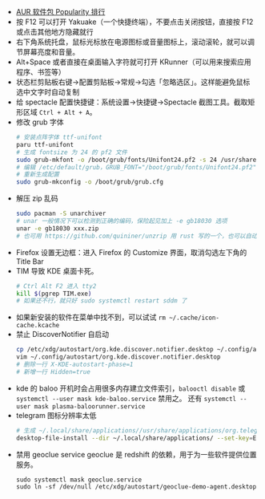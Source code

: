- [AUR 软件包 Popularity 排行](https://aur.archlinux.org/packages/?SB=p&SO=d)
- 按 F12 可以打开 Yakuake（一个快捷终端），不要点击关闭按钮，直接按 F12 或点击其他地方隐藏就行
- 右下角系统托盘，鼠标光标放在电源图标或音量图标上，滚动滚轮，就可以调节屏幕亮度和音量。
- Alt+Space 或者直接在桌面输入字符就可打开 KRunner（可以用来搜索应用程序、书签等）
- 状态栏剪贴板右键->配置剪贴板->常规->勾选「忽略选区」。这样能避免鼠标选中文字时自动复制
- 给 spectacle 配置快捷键：系统设置->快捷键->Spectacle 截图工具。截取矩形区域 `Ctrl + Alt + A`。
- 修改 grub 字体
  ```sh
  # 安装点阵字体 ttf-unifont
  paru ttf-unifont
  # 生成 fontsize 为 24 的 pf2 文件
  sudo grub-mkfont -o /boot/grub/fonts/Unifont24.pf2 -s 24 /usr/share/fonts/Unifont/Unifont.ttf
  # 编辑 /etc/default/grub，GRUB_FONT="/boot/grub/fonts/Unifont24.pf2"
  # 重新生成配置
  sudo grub-mkconfig -o /boot/grub/grub.cfg
  ```
- 解压 zip 乱码
  ```bash
  sudo pacman -S unarchiver
  # unar 一般情况下可以检测到正确的编码，保险起见加上 -e gb18030 选项
  unar -e gb18030 xxx.zip
  # 也可用 https://github.com/quininer/unzrip 用 rust 写的一个，也可以自动检测编码
  ```
- Firefox 设置无边框：进入 Firefox 的 Customize 界面，取消勾选左下角的 Title Bar
- TIM 导致 KDE 桌面卡死。
  ```sh
  # Ctrl Alt F2 进入 tty2
  kill $(pgrep TIM.exe)
  # 如果还不行，就只好 sudo systemctl restart sddm 了
  ```
- 如果新安装的软件在菜单中找不到，可以试试 `rm ~/.cache/icon-cache.kcache`
- 禁止 DiscoverNotifier 自启动
  ```bash
  cp /etc/xdg/autostart/org.kde.discover.notifier.desktop ~/.config/autostart
  vim ~/.config/autostart/org.kde.discover.notifier.desktop
  # 删除一行 X-KDE-autostart-phase=1
  # 新增一行 Hidden=true
  ```
- kde 的 baloo 开机时会占用很多内存建立文件索引，`balooctl disable` 或 `systemctl --user mask kde-baloo.service` 禁用之。
  还有 `systemctl --user mask plasma-baloorunner.service`
- telegram 图标分辨率太低
  ```bash
  # 生成 ~/.local/share/applications//usr/share/applications/org.telegram.desktop.desktop 里的 Exec 字段，unset 环境变量 QT_SCREEN_SCALE_FACTORS
  desktop-file-install --dir ~/.local/share/applications/ --set-key=Exec --set-value="env -u QT_SCREEN_SCALE_FACTORS telegram-desktop -- %u" /usr/share/applications/org.telegram.desktop.desktop
  ```
- 禁用 geoclue service
  geoclue 是 redshift 的依赖，用于为一些软件提供位置服务。
  ```
  sudo systemctl mask geoclue.service
  sudo ln -sf /dev/null /etc/xdg/autostart/geoclue-demo-agent.desktop
  ```
